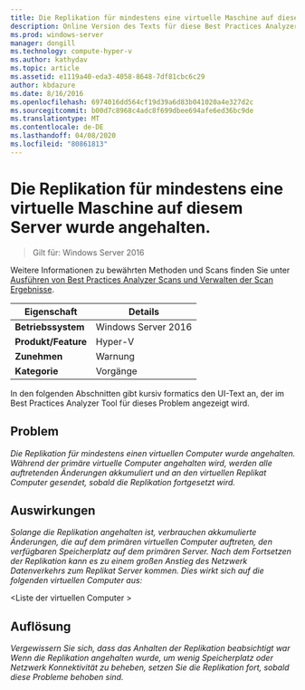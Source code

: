 ```yaml
---
title: Die Replikation für mindestens eine virtuelle Maschine auf diesem Server wurde angehalten.
description: Online Version des Texts für diese Best Practices Analyzer Regel.
ms.prod: windows-server
manager: dongill
ms.technology: compute-hyper-v
ms.author: kathydav
ms.topic: article
ms.assetid: e1119a40-eda3-4058-8648-7df81cbc6c29
author: kbdazure
ms.date: 8/16/2016
ms.openlocfilehash: 6974016dd564cf19d39a6d83b041020a4e327d2c
ms.sourcegitcommit: b00d7c8968c4adc8f699dbee694afe6ed36bc9de
ms.translationtype: MT
ms.contentlocale: de-DE
ms.lasthandoff: 04/08/2020
ms.locfileid: "80861813"
---
```

# <a name="replication-is-paused-for-one-or-more-virtual-machines-on-this-server"></a>Die Replikation für mindestens eine virtuelle Maschine auf diesem Server wurde angehalten.

>Gilt für: Windows Server 2016

Weitere Informationen zu bewährten Methoden und Scans finden Sie unter [Ausführen von Best Practices Analyzer Scans und Verwalten der Scan Ergebnisse](https://go.microsoft.com/fwlink/p/?LinkID=223177).  
  
|Eigenschaft|Details|  
|-|-|  
|**Betriebssystem**|Windows Server 2016|  
|**Produkt/Feature**|Hyper-V|  
|**Zunehmen**|Warnung|  
|**Kategorie**|Vorgänge|  
  
In den folgenden Abschnitten gibt kursiv formatics den UI-Text an, der im Best Practices Analyzer Tool für dieses Problem angezeigt wird.  
  
## <a name="issue"></a>Problem  
*Die Replikation für mindestens einen virtuellen Computer wurde angehalten. Während der primäre virtuelle Computer angehalten wird, werden alle auftretenden Änderungen akkumuliert und an den virtuellen Replikat Computer gesendet, sobald die Replikation fortgesetzt wird.*  
  
## <a name="impact"></a>Auswirkungen  
*Solange die Replikation angehalten ist, verbrauchen akkumulierte Änderungen, die auf dem primären virtuellen Computer auftreten, den verfügbaren Speicherplatz auf dem primären Server. Nach dem Fortsetzen der Replikation kann es zu einem großen Anstieg des Netzwerk Datenverkehrs zum Replikat Server kommen. Dies wirkt sich auf die folgenden virtuellen Computer aus:*  
  
\<Liste der virtuellen Computer >  
  
## <a name="resolution"></a>Auflösung  
*Vergewissern Sie sich, dass das Anhalten der Replikation beabsichtigt war Wenn die Replikation angehalten wurde, um wenig Speicherplatz oder Netzwerk Konnektivität zu beheben, setzen Sie die Replikation fort, sobald diese Probleme behoben sind.*  
  


